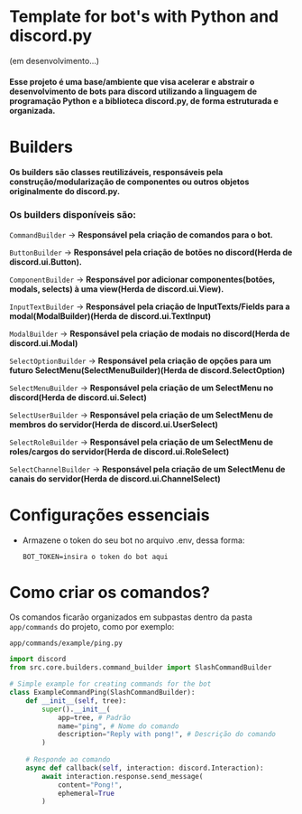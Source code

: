 # Template for bot's with Python and discord.py

(em desenvolvimento...)

#### Esse projeto é uma base/ambiente que visa acelerar e abstrair o desenvolvimento de bots para discord utilizando a linguagem de programação Python e a biblioteca discord.py, de forma estruturada e organizada.

# Builders

#### Os builders são classes reutilizáveis, responsáveis pela construção/modularização de componentes ou outros objetos originalmente do discord.py.

### Os builders disponíveis são:

`CommandBuilder` -> **Responsável pela criação de comandos para o bot.**

`ButtonBuilder` -> **Responsável pela criação de botões no discord(Herda de discord.ui.Button).**

`ComponentBuilder` -> **Responsável por adicionar componentes(botões, modals, selects) à uma view(Herda de discord.ui.View).**

`InputTextBuilder` -> **Responsável pela criação de InputTexts/Fields para a modal(ModalBuilder)(Herda de discord.ui.TextInput)**

`ModalBuilder` -> **Responsável pela criação de modais no discord(Herda de discord.ui.Modal)**

`SelectOptionBuilder` -> **Responsável pela criação de opções para um futuro SelectMenu(SelectMenuBuilder)(Herda de discord.SelectOption)**

`SelectMenuBuilder` -> **Responsável pela criação de um SelectMenu no discord(Herda de discord.ui.Select)**

`SelectUserBuilder` -> **Responsável pela criação de um SelectMenu de membros do servidor(Herda de discord.ui.UserSelect)**

`SelectRoleBuilder` -> **Responsável pela criação de um SelectMenu de roles/cargos do servidor(Herda de discord.ui.RoleSelect)**

`SelectChannelBuilder` -> **Responsável pela criação de um SelectMenu de canais do servidor(Herda de discord.ui.ChannelSelect)**

# Configurações essenciais

* Armazene o token do seu bot no arquivo .env, dessa forma:
  ````
  BOT_TOKEN=insira o token do bot aqui
  ````

# Como criar os comandos?

Os comandos ficarão organizados em subpastas dentro da pasta `app/commands` do projeto, como por exemplo:

`app/commands/example/ping.py`

````python
import discord 
from src.core.builders.command_builder import SlashCommandBuilder

# Simple example for creating commands for the bot
class ExampleCommandPing(SlashCommandBuilder):
    def __init__(self, tree):
        super().__init__(
            app=tree, # Padrão
            name="ping", # Nome do comando
            description="Reply with pong!", # Descrição do comando
        )
  
    # Responde ao comando
    async def callback(self, interaction: discord.Interaction):
        await interaction.response.send_message(
            content="Pong!",
            ephemeral=True
        )
````
